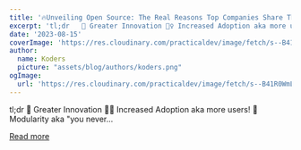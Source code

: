 ```yaml
---
title: '🔥Unveiling Open Source: The Real Reasons Top Companies Share Their Code!🔓'
excerpt: 'tl;dr   🔮 Greater Innovation 👯‍♀️ Increased Adoption aka more users! 🤝 Modularity aka "you never...'
date: '2023-08-15'
coverImage: 'https://res.cloudinary.com/practicaldev/image/fetch/s--B41R0WmL--/c_imagga_scale,f_auto,fl_progressive,h_420,q_auto,w_1000/https://dev-to-uploads.s3.amazonaws.com/uploads/articles/xqevxrbuk0ebgbx0g5dz.png'
author:
  name: Koders
  picture: "assets/blog/authors/koders.png"
ogImage:
  url: 'https://res.cloudinary.com/practicaldev/image/fetch/s--B41R0WmL--/c_imagga_scale,f_auto,fl_progressive,h_420,q_auto,w_1000/https://dev-to-uploads.s3.amazonaws.com/uploads/articles/xqevxrbuk0ebgbx0g5dz.png'
---
```


tl;dr   🔮 Greater Innovation 👯‍♀️ Increased Adoption aka more users! 🤝 Modularity aka "you never...

[Read more](https://dev.to/quine/unveiling-open-source-the-real-reasons-top-companies-share-their-code-4mh3)
